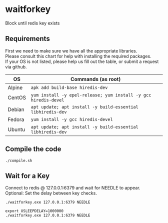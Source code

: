 # waitforkey
Block until redis key exists

## Requirements
First we need to make sure we have all the appropriate libraries. \
Please consult this chart for help with installing the required packages. \
If your OS is not listed, please help us fill out the table, or submit a request via github.

| OS     | Commands (as root)                                                |
| ------ | ----------------------------------------------------------------- |
| Alpine | `apk add build-base hiredis-dev`                                  |
| CentOS | `yum install -y epel-release; yum install -y gcc hiredis-devel `  |
| Debian | `apt update; apt install -y build-essential libhiredis-dev`       |
| Fedora | `yum install -y gcc hiredis-devel`                                |
| Ubuntu | `apt update; apt install -y build-essential libhiredis-dev`       |

## Compile the code
```
./compile.sh
```

## Wait for a Key
Connect to redis @ 127.0.0.1:6379 and wait for NEEDLE to appear. \
Optional: Set the delay between key checks.
```
./waitforkey.exe 127.0.0.1:6379 NEEDLE

export USLEEPDELAY=1000000
./waitforkey.exe 127.0.0.1:6379 NEEDLE
```

